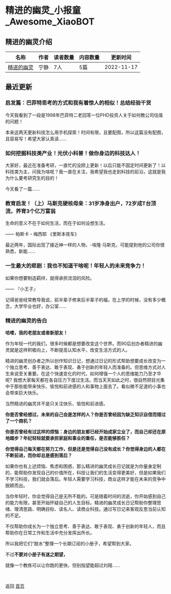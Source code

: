 # 精进的幽灵_小报童_Awesome_XiaoBOT

## 精进的幽灵介绍
>   
  


|名称|作者|读者数量|内容数量|更新时间|
|---|---|---|---|---|
|[精进的幽灵](https://xiaobot.net/p/Nicbook?refer=9c3f1c95-a052-465a-9902-f6d75080262a)|宁静|7人|5篇|2022-11-17|

## 最近更新
### 启发篇：巴菲特思考的方式和我有着惊人的相似！总结经验干货

今天我看到了一段是1998年巴菲特二老回答一位PHD投资人关于如何教公司估值的问题！

本来这两天更新科技怎么用手机探索！时间有限，且要配图，所以这篇没有配图，且容易写！希望大家认真读......

### 如何挖掘科技类产业！光伏小科普！做你身边的科技达人！

大家好，最近在准备考研，一直忙的没顾上更新！以后只能不固定时间更新了！以科技类为主，问我为啥呢？我一直在关注，我希望我也走到科技的前沿，这就是我为什么要考研究生的目的！

今天看了一篇......

### 教育启发！（上）马斯克硬核母亲：31岁净身出户，72岁成T台顶流，养育3个亿万富翁

生命的意义不在于如何生活，而在于如何设想生活。

—— 帕斯卡・梅西耶 《里斯本夜车》

最近两年，国际出现了接近神一样的人物，-埃隆·马斯克，可能提到他的公司你很熟悉，新能......

### 一生最大的悲剧：我也不知道干啥呢！年轻人的未来竞争力！

如果你想要制造羁绊，就得承担流泪的风险。

—— 『小王子』

记得爸爸经常教导我说，前半辈子修来后半辈子的福，在上学的时候，没有多少概念，大学毕业也好，办公室......

### 精进的幽灵的告白

**哈喽，我的老朋友或者新朋友！**

作为年轻一代的我们，很多时候都是想要改变这个世界。而90后创办者精进的幽灵就是这样积极向上，不断提高认知水平，改变生活方式的人。

精进的幽灵创办者之所以创作知识日记，想通过日记的形式帮助想要成长改变为一个独立思考、善于表达、敢于表现、勇于创新的年轻人而准备的。但思维方式对人生来说至关重要。在这个快速变化的时代，如何增强一个人的思维能力乃至才华呢?
我想大家每天都在各自压力下度过生活。而当天天如此之时，很自然把目光集中于那些能带来快乐、愉悦和前进感的人和事物上面去了。看似微不足道的小事也会带来巨大快乐。

当然精进的幽灵并不是只关注快乐、愉悦和前进感。

**你是否曾经想过，未来的自己会是怎样的人？你是否曾经因为缺乏知识自信而错过了一个商机？**

**你是否曾经有过这样的烦恼：身边的朋友都已经开始成家立业了，而自己却还在原地踏步？年纪轻轻就要承担家庭和事业的重任，是否能够胜任？**

**你觉得自己每天都在努力工作，但是还是觉得自己没有成长？你觉得身边的人都在不断前进，而你却总是感到落后？**

如果你也有上述烦恼、焦虑和困惑，那么精进的幽灵成长日记就是为你量身定制的，能帮助你发现自己的价值所在，科技让我们的生活变得更美好，但是如果我们不学习科技，我们就会落后。年轻人需要学习科技，商业这样才能在未来的竞争中脱颖而出。

当你年轻时，你会觉得自己是无所不能的。可是随着时间的流逝，你开始感到自己的能力有限，甚至开始怀疑自己的人生目标。精进的幽灵成长日记帮助你整理思绪、理清思路、明确目标、读名人、读商业科技。通过写日记来客观反思当前认知的不足。

不仅帮助你成长为一个独立思考、善于表达、敢于表现、勇于创新的年轻人，而且帮助你在日常工作和生活中充分发挥出所长。

所以我把它们“脱水”整理一个长期订阅的小册子，希望帮到大家。

不过**不要对小册子有迷之期望，**

就像一个教练可以让你跑的更快，但别指望能超过刘翔......


<a href="https://github.com/Reno9527/awesome-xiaobot" style="color: white; text-decoration: none;">awesome-xiaobot</a>

返回 [首页](../README.md)
